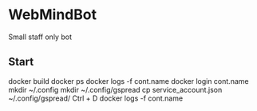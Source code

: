 # WebMindBot 
Small staff only bot  

## Start
docker build 
docker ps 
docker logs -f cont.name
docker login cont.name
mkdir ~/.config
mkdir ~/.config/gspread
cp service_account.json ~/.config/gspread/
Ctrl + D
docker logs -f cont.name